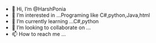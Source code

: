 - 👋 Hi, I’m @HarshPonia
- 👀 I’m interested in ...Programing like C#,python,Java,html
- 🌱 I’m currently learning ...C#,python
- 💞️ I’m looking to collaborate on ...
- 📫 How to reach me ...

<!---
HarshPonia/HarshPonia is a ✨ special ✨ repository because its `README.md` (this file) appears on your GitHub profile.
You can click the Preview link to take a look at your changes.
--->
